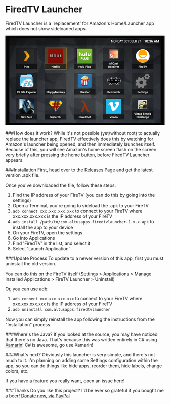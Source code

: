 # FiredTV Launcher

FiredTV Launcher is a 'replacement' for Amazon's Home/Launcher app which does not show sideloaded apps.

![FiredTV Launcher](Art/Screens/firedtv-new-01.png)

###How does it work?
While it's not possible (yet/without root) to actually replace the launcher app, FiredTV effectively does this by watching for Amazon's launcher being opened, and then immediately launches itself.  Because of this, you will see Amazon's home screen flash on the screen very briefly after pressing the home button, before FiredTV Launcher appears.

###Installation
First, head over to the [Releases Page](https://github.com/Redth/FiredTVLauncher/releases) and get the latest version .apk file.

Once you've downloaded the file, follow these steps:

1. Find the IP address of your FireTV (you can do this by going into the settings)
2. Open a Terminal, you're going to sideload the .apk to your FireTV
3. `adb connect xxx.xxx.xxx.xxx` to connect to your FireTV where xxx.xxx.xxx.xxx is the IP address of your FireTV
4. `adb install /path/to/com.altusapps.firedtvlauncher-1.x.x.apk` to install the app to your device
5. On your FireTV, open the settings
6. Go into Applications
7. Find 'FiredTV' in the list, and select it
8. Select 'Launch Application'

###Update Process
To update to a newer version of this app, first you must uninstall the old version.

You can do this on the FireTV itself (Settings > Applications > Manage Installed Applications > FireTV Launcher > Uninstall)

Or, you can use adb:
1. `adb connect xxx.xxx.xxx.xxx` to connect to your FireTV where xxx.xxx.xxx.xxx is the IP address of your FireTV
2. `adb uninstall com.altusapps.firedtvlauncher`

Now you can simply reinstall the app following the instructions from the "Installation" process.

###Where's the Java?
If you looked at the source, you may have noticed that there's no Java.  That's because this was written entirely in C# using [Xamarin](http://xamarin.com)!  C# is awesome, go use Xamarin!

###What's next?
Obviously this launcher is very simple, and there's not much to it.  I'm planning on adding some Settings configuration within the app, so you can do things like hide apps, reorder them, hide labels, change colors, etc.

If you have a feature you really want, open an issue here!

###Thanks
Do you like this project?  I'd be ever so grateful if you bought me a beer!
[Donate now, via PayPal](https://www.paypal.com/cgi-bin/webscr?cmd=_s-xclick&hosted_button_id=2GQPW92YLPY56)
